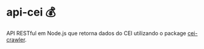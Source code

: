# api-cei 💰
API RESTful em Node.js que retorna dados do CEI utilizando o package [cei-crawler](https://github.com/Menighin/cei-crawler).
